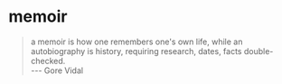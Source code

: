 memoir
======

> a memoir is how one remembers one's own life,
> while an autobiography is history,
> requiring research, dates, facts double-checked.  
> --- Gore Vidal
